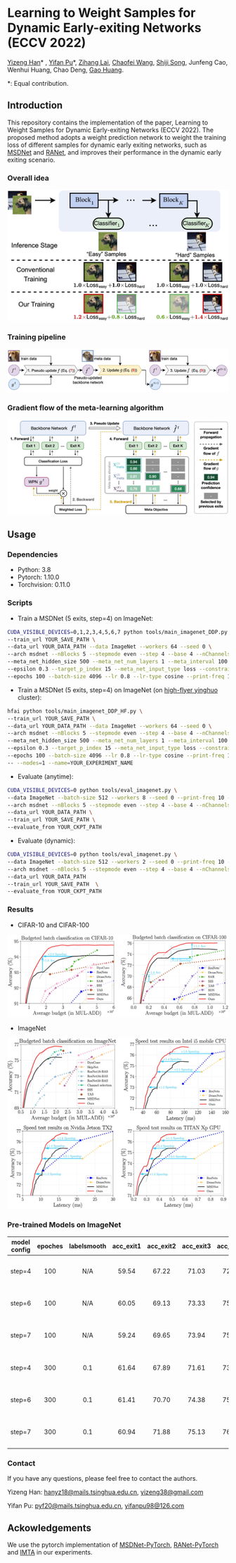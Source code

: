 # Learning to Weight Samples for Dynamic Early-exiting Networks (ECCV 2022)

[Yizeng Han][]* , [Yifan Pu][]*, [Zihang Lai][], [Chaofei Wang][], [Shiji Song][], Junfeng Cao, Wenhui Huang, Chao Deng, [Gao Huang][].

*: Equal contribution.



## Introduction

This repository contains the implementation of the paper, Learning to Weight Samples for Dynamic Early-exiting Networks (ECCV 2022). The proposed method adopts a weight prediction network to weight the training loss of different samples for dynamic early exiting networks, such as [MSDNet][] and [RANet][], and improves their performance in the dynamic early exiting scenario. 

### Overall idea

<img src="./figs/fig1.jpg" alt="fig1" style="zoom:60%;" />



### Training pipeline

![fig2](./figs/fig2.jpg)



### Gradient flow of the meta-learning algorithm

![fig3](./figs/fig3.jpg)

## Usage

### Dependencies

- Python: 3.8
- Pytorch: 1.10.0
- Torchvision: 0.11.0

### Scripts

- Train a MSDNet (5 exits, step=4) on ImageNet:

```bash
CUDA_VISIBLE_DEVICES=0,1,2,3,4,5,6,7 python tools/main_imagenet_DDP.py \
--train_url YOUR_SAVE_PATH \
--data_url YOUR_DATA_PATH --data ImageNet --workers 64 --seed 0 \
--arch msdnet --nBlocks 5 --stepmode even --step 4 --base 4 --nChannels 32 --growthRate 16 --grFactor 1-2-4-4 --bnFactor 1-2-4-4 \
--meta_net_hidden_size 500 --meta_net_num_layers 1 --meta_interval 100 --meta_lr 1e-4 --meta_weight_decay 1e-4 \
--epsilon 0.3 --target_p_index 15 --meta_net_input_type loss --constraint_dimension mat \
--epochs 100 --batch-size 4096 --lr 0.8 --lr-type cosine --print-freq 10
```

- Train a MSDNet (5 exits, step=4) on ImageNet (on [high-flyer yinghuo](https://www.high-flyer.cn/en/) cluster):
```bash
hfai python tools/main_imagenet_DDP_HF.py \
--train_url YOUR_SAVE_PATH \
--data_url YOUR_DATA_PATH --data ImageNet --workers 64 --seed 0 \
--arch msdnet --nBlocks 5 --stepmode even --step 4 --base 4 --nChannels 32 --growthRate 16 --grFactor 1-2-4-4 --bnFactor 1-2-4-4 \
--meta_net_hidden_size 500 --meta_net_num_layers 1 --meta_interval 100 --meta_lr 1e-4 --meta_weight_decay 1e-4 \
--epsilon 0.3 --target_p_index 15 --meta_net_input_type loss --constraint_dimension mat \
--epochs 100 --batch-size 4096 --lr 0.8 --lr-type cosine --print-freq 10 \
-- --nodes=1 --name=YOUR_EXPERIMENT_NAME
```

- Evaluate (anytime):

```bash
CUDA_VISIBLE_DEVICES=0 python tools/eval_imagenet.py \
--data ImageNet --batch-size 512 --workers 8 --seed 0 --print-freq 10 --evalmode anytime \
--arch msdnet --nBlocks 5 --stepmode even --step 4 --base 4 --nChannels 32 --growthRate 16 --grFactor 1-2-4-4 --bnFactor 1-2-4-4 \
--data_url YOUR_DATA_PATH \
--train_url YOUR_SAVE_PATH \
--evaluate_from YOUR_CKPT_PATH
```

- Evaluate (dynamic):

```bash
CUDA_VISIBLE_DEVICES=0 python tools/eval_imagenet.py \
--data ImageNet --batch-size 512 --workers 2 --seed 0 --print-freq 10 --evalmode dynamic \
--arch msdnet --nBlocks 5 --stepmode even --step 4 --base 4 --nChannels 32 --growthRate 16 --grFactor 1-2-4-4 --bnFactor 1-2-4-4 \
--data_url YOUR_DATA_PATH 
--train_url YOUR_SAVE_PATH  \
--evaluate_from YOUR_CKPT_PATH
```



### Results

- CIFAR-10 and CIFAR-100

![result_cifar](./figs/result_cifar.jpg)

- ImageNet

![result_IN](./figs/result_IN.jpg)

### Pre-trained Models on ImageNet
|model config|epoches|labelsmooth|acc_exit1|acc_exit2|acc_exit3|acc_exit4|acc_exit5|Checkpoint Link|
|:-:|:-:|:-:|:-:|:-:|:-:|:-:|:-:|:-:|
|   step=4   |  100  |    N/A    |  59.54  |  67.22  |  71.03  |  72.33  |  73.93  |[Tsinghua Cloud](https://cloud.tsinghua.edu.cn/f/469af5c3b186439b84cd/?dl=1) / [Google Drive](https://drive.google.com/file/d/1etEWSBcvuHBXJXCgbcQsm0P1raXkbKFh/view?usp=sharing)|
|   step=6   |  100  |    N/A    |  60.05  |  69.13  |  73.33  |  75.19  |  76.30  |[Tsinghua Cloud](https://cloud.tsinghua.edu.cn/f/66e2ed9a4d9241a79602/?dl=1) / [Google Drive](https://drive.google.com/file/d/1jTib6QTRt1LUHC2IOcjtxGuzEE2rAnab/view?usp=sharing)|
|   step=7   |  100  |    N/A    |  59.24  |  69.65  |  73.94  |  75.66  |  76.72  |[Tsinghua Cloud](https://cloud.tsinghua.edu.cn/f/0f018f3024c74f2494d2/?dl=1) / [Google Drive](https://drive.google.com/file/d/1UULtwMzffDOief9WSbk46jOiFBXal5yP/view?usp=sharing)|
|   step=4   |  300  |    0.1    |  61.64  |  67.89  |  71.61  |  73.82  |  75.03  |[Tsinghua Cloud](https://cloud.tsinghua.edu.cn/f/496543cfbbc741e380dd/?dl=1) / [Google Drive](https://drive.google.com/file/d/1SNFnCPdFrw-4QhA8gLX2g2vjicZ1dNnN/view?usp=sharing)|
|   step=6   |  300  |    0.1    |  61.41  |  70.70  |  74.38  |  75.80  |  76.66  |[Tsinghua Cloud](https://cloud.tsinghua.edu.cn/f/af63fdd6418d4cee8eba/?dl=1) / [Google Drive](https://drive.google.com/file/d/1h1sVZOyNpEVI8CDVsH-xZid0BHsWTUV6/view?usp=sharing)|
|   step=7   |  300  |    0.1    |  60.94  |  71.88  |  75.13  |  76.03  |  76.82  |[Tsinghua Cloud](https://cloud.tsinghua.edu.cn/f/b1b706e7b7984051b10a/?dl=1) / [Google Drive](https://drive.google.com/file/d/1nPPdGSHn15zVm0FXSzcFFHpvdW9YpcFJ/view?usp=sharing)|

### Contact

If you have any questions, please feel free to contact the authors. 

Yizeng Han: [hanyz18@mails.tsinghua.edu.cn](mailto:hanyz18@mails.tsinghua.edu.cn), [yizeng38@gmail.com](mailto:yizeng38@gmail.com)

Yifan Pu: [pyf20@mails.tsinghua.edu.cn](mailto:pyf20@mails.tsinghua.edu.cn), [yifanpu98@126.com](mailto:yifanpu98@126.com)



## Ackowledgements

We use the pytorch implementation of [MSDNet-PyTorch][], [RANet-PyTorch][] and [IMTA][]  in our experiments.



[Yizeng Han]: https://yizenghan.top/
[Yifan Pu]: https://yifanpu001.github.io/
[Zihang Lai]: https://scholar.google.com/citations?user=31eXgMYAAAAJ&hl=en
[Chaofei Wang]: https://scholar.google.com/citations?user=-hwGMHcAAAAJ&hl=zh-CN&oi=ao
[Shiji Song]:https://scholar.google.com/citations?user=rw6vWdcAAAAJ&hl=en
[Gao Huang]:http://www.gaohuang.net/
[MSDNet]:https://arxiv.org/abs/1703.09844
[RANet]:https://arxiv.org/abs/2003.07326
[MSDNet-PyTorch]:https://github.com/kalviny/MSDNet-PyTorch
[RANet-PyTorch]:https://github.com/yangle15/RANet-pytorch
[IMTA]:https://github.com/kalviny/IMTA